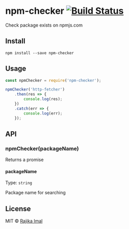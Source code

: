 # npm-checker [![Build Status](https://travis-ci.org/rajikaimal/npm-checker.svg?branch=master)](https://travis-ci.org/rajikaimal/npm-checker)

Check package exists on npmjs.com

## Install

```
npm install --save npm-checker
```

## Usage

```js
const npmChecker = require('npm-checker');

npmChecker('http-fetcher')
	.then(res => {
		console.log(res);
	})
	.catch(err => {
		console.log(err);
	});
```

## API

### npmChecker(packageName)

Returns a promise

#### packageName

Type: `string`

Package name for searching

## License

MIT © [Rajika Imal](https://rajikaimal.github.io)